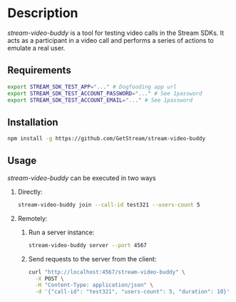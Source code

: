 # Description

*stream-video-buddy* is a tool for testing video calls in the Stream SDKs. It acts as a participant in a video call and performs a series of actions to emulate a real user.

## Requirements

```bash
export STREAM_SDK_TEST_APP="..." # Dogfooding app url
export STREAM_SDK_TEST_ACCOUNT_PASSWORD="..." # See 1password
export STREAM_SDK_TEST_ACCOUNT_EMAIL="..." # See 1password
```

## Installation

```bash
npm install -g https://github.com/GetStream/stream-video-buddy
```

## Usage

*stream-video-buddy* can be executed in two ways

1. Directly:

    ```bash
    stream-video-buddy join --call-id test321 --users-count 5
    ```

2. Remotely:

    1. Run a server instance:

        ```bash
        stream-video-buddy server --port 4567
        ```

    2. Send requests to the server from the client:

        ```bash
        curl "http://localhost:4567/stream-video-buddy" \
          -X POST \
          -H "Content-Type: application/json" \
          -d '{"call-id": "test321", "users-count": 5, "duration": 10}'
        ```
